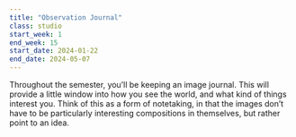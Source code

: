 ```yaml
---
title: "Observation Journal"
class: studio
start_week: 1
end_week: 15
start_date: 2024-01-22
end_date: 2024-05-07
---
```


Throughout the semester, you’ll be keeping an image journal. This will provide a little window into how you see the world, and what kind of things interest you. Think of this as a form of notetaking, in that the images don’t have to be particularly interesting compositions in themselves, but rather point to an idea.

